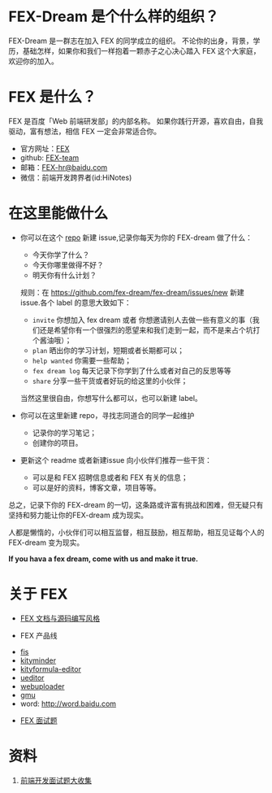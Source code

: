 # FEX-Dream 是个什么样的组织？

FEX-Dream 是一群志在加入 FEX 的同学成立的组织。
不论你的出身，背景，学历，基础怎样，如果你和我们一样抱着一颗赤子之心决心踏入 FEX 这个大家庭，欢迎你的加入。

# FEX 是什么？

FEX 是百度「Web 前端研发部」的内部名称。 如果你践行开源，喜欢自由，自我驱动，富有想法，相信 FEX 一定会非常适合你。

- 官方网址：[FEX](http://FEX.baidu.com/)
- github: [FEX-team](https://github.com/FEX-team/)
- 邮箱：FEX-hr@baidu.com
- 微信：前端开发跨界者(id:HiNotes)


# 在这里能做什么

- 你可以在这个 [repo](https://github.com/FEX-Dream/FEX-Dream) 新建 issue,记录你每天为你的 FEX-dream 做了什么：
  + 今天你学了什么？
  + 今天你哪里做得不好？
  + 明天你有什么计划？

  规则：在 <https://github.com/fex-dream/fex-dream/issues/new> 新建 issue.各个 label 的意思大致如下：
  - `invite` 你想加入 fex dream 或者 你想邀请别人去做一些有意义的事（我们还是希望你有一个很强烈的愿望来和我们走到一起，而不是来占个坑打个酱油哦）；
  - `plan` 晒出你的学习计划，短期或者长期都可以；
  - `help wanted` 你需要一些帮助；
  - `fex dream log` 每天记录下你学到了什么或者对自己的反思等等
  - `share` 分享一些干货或者好玩的给这里的小伙伴；

  当然这里很自由，你想写什么都可以，也可以新建 label。

- 你可以在这里新建 repo，寻找志同道合的同学一起维护
  + 记录你的学习笔记；
  + 创建你的项目。
- 更新这个 readme 或者新建issue 向小伙伴们推荐一些干货：
  + 可以是和 FEX 招聘信息或者和 FEX 有关的信息；
  + 可以是好的资料，博客文章，项目等等。

总之，记录下你的 FEX-dream 的一切，这条路或许富有挑战和困难，但无疑只有坚持和努力能让你的FEX-dream 成为现实。

人都是懒惰的，小伙伴们可以相互监督，相互鼓励，相互帮助，相互见证每个人的 FEX-dream 变为现实。

**If you hava a fex dream, come with us and make it true.**


# 关于 FEX

+ [FEX 文档与源码编写风格](https://github.com/fex-team/styleguide)

+ FEX 产品线
 - [fis](https://github.com/fex-team/fis/)
 - [kityminder](https://github.com/fex-team/kityminder/)
 - [kityformula-editor](https://github.com/fex-team/kityformula-editor/)
 - [ueditor](http://github.com/fex-team/ueditor/)
 - [webuploader](https://github.com/fex-team/webuploader/)
 - [gmu](https://github.com/fex-team/gmu/)
 - word: http://word.baidu.com

+ [FEX 面试题](https://github.com/fex-team/interview-questions)


# 资料

1. [前端开发面试题大收集](https://github.com/paddingme/Front-end-Web-Development-Interview-Question)
